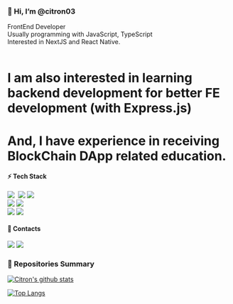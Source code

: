 <h3>👋 Hi, I’m @citron03</h3>
FrontEnd Developer <br/>
Usually programming with JavaScript, TypeScript <br/>
Interested in NextJS and React Native. <br/>
<br/>

# I am also interested in learning backend development for better FE development (with Express.js)

<!--
🌱 I have studied Java and Spring Boot in the past.
</br>
--->
# And, I have experience in receiving BlockChain DApp related education.


<h4><b>⚡️ Tech Stack</b></h4>
<p>
<img src="https://img.shields.io/badge/Javascript-ffb13b?style=flat-square&logo=javascript&logoColor=white"/></a>&nbsp 
<img src="https://img.shields.io/badge/Typescript-3178C6?style=flat-square&logo=typescript&logoColor=white"/></a>
<img src ="https://img.shields.io/badge/React-61DAFB.svg?&style=flat-square&logo=react&logoColor=white"/>
</br>
<img src ="https://img.shields.io/badge/React Native-0088CC.svg?&style=flat-square&logo=react&logoColor=white"/>
<img src ="https://img.shields.io/badge/Next.js-000000.svg?&style=flat-square&logo=Next.js&logoColor=white"/>
</br>
<img src ="https://img.shields.io/badge/Node.js-008000.svg?&style=flat-square&logo=Node.js&logoColor=white"/>
<img src ="https://img.shields.io/badge/Express.js-ffffff.svg?&style=flat-square&logo=express&logoColor=black"/>

<!---
</br>
<img src="https://img.shields.io/badge/mysql-4479A1?style=flat-square&logo=mysql&logoColor=white">
<img src="https://img.shields.io/badge/solidity-34495e?style=flat-square&logo=solidity&logoColor=white">
<img src="https://img.shields.io/badge/github-181717?style=flat-square&logo=github&logoColor=white">
</br>
<img src="https://img.shields.io/badge/java-007396?style=flat-square&logo=Java&logoColor=white">
<img src="https://img.shields.io/badge/springboot-6DB33F?style=flat-square&logo=Spring Boot&logoColor=white"> 
<img src="https://img.shields.io/badge/mariaDB-003545?style=flat-square&logo=mariaDB&logoColor=white">
--->

<h4><b>🤙 Contacts</b></h4>
<p>
  <a href="https://citron031.tistory.com"><img src="https://img.shields.io/badge/Tech%20Blog-ff7f00?style=flat-square&logo=Vimeo&logoColor=white&link=https://citron031.tistory.com"/></a>
  <a href="mailto:cchan0617@gmail.com"><img src="https://img.shields.io/badge/Gmail-d14836?style=flat-square&logo=Gmail&logoColor=white&link=cchan0617@gmail.com"/></a>
</p>

<!---   
<img src="https://img.shields.io/badge/Amazon AWS-232F3E?style=flat-square&logo=Amazon%20AWS&logoColor=white"/></a> &nbsp 
<img src="https://img.shields.io/badge/기술이름-#제외색상번호?style=flat-square&logo=아이콘이름&logoColor=white">
--->
</p>

<!---
레포지토리의 상태를 요약해서 나타내는 배지
--->
<h3>🍉 Repositories Summary</h3>

[![Citron's github stats](https://github-readme-stats.vercel.app/api?username=citron03&show_icons=true&theme=nightowl)](https://github.com/anuraghazra/github-readme-stats)

[![Top Langs](https://github-readme-stats.vercel.app/api/top-langs/?username=citron03&layout=compact&theme=nightowl)](https://github.com/anuraghazra/github-readme-stats)

<!---
citron03/citron03 is a ✨ special ✨ repository because its `README.md` (this file) appears on your GitHub profile.
You can click the Preview link to take a look at your changes.
--->

